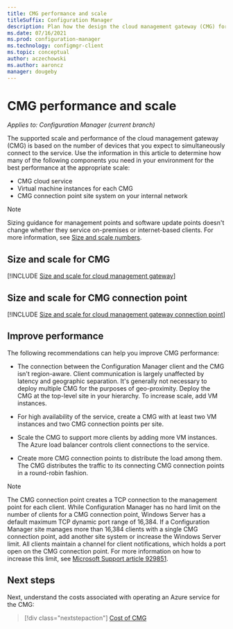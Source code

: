```yaml
---
title: CMG performance and scale
titleSuffix: Configuration Manager
description: Plan how the design the cloud management gateway (CMG) for the best performance at the appropriate scale.
ms.date: 07/16/2021
ms.prod: configuration-manager
ms.technology: configmgr-client
ms.topic: conceptual
author: aczechowski
ms.author: aaroncz
manager: dougeby
---
```


# CMG performance and scale

*Applies to: Configuration Manager (current branch)*

The supported scale and performance of the cloud management gateway (CMG) is based on the number of devices that you expect to simultaneously connect to the service. Use the information in this article to determine how many of the following components you need in your environment for the best performance at the appropriate scale:

- CMG cloud service
- Virtual machine instances for each CMG
- CMG connection point site system on your internal network

> [!NOTE]
> Sizing guidance for management points and software update points doesn't change whether they service on-premises or internet-based clients. For more information, see [Size and scale numbers](../../../plan-design/configs/size-and-scale-numbers.md).

## Size and scale for CMG

[!INCLUDE [Size and scale for cloud management gateway](../../../plan-design/configs/includes/scale-cmg.md)]

## Size and scale for CMG connection point

[!INCLUDE [Size and scale for cloud management gateway connection point](../../../plan-design/configs/includes/scale-cmgcp.md)]

## Improve performance

The following recommendations can help you improve CMG performance:

- The connection between the Configuration Manager client and the CMG isn't region-aware. Client communication is largely unaffected by latency and geographic separation. It's generally not necessary to deploy multiple CMG for the purposes of geo-proximity. Deploy the CMG at the top-level site in your hierarchy. To increase scale, add VM instances.

- For high availability of the service, create a CMG with at least two VM instances and two CMG connection points per site.

- Scale the CMG to support more clients by adding more VM instances. The Azure load balancer controls client connections to the service.

- Create more CMG connection points to distribute the load among them. The CMG distributes the traffic to its connecting CMG connection points in a round-robin fashion.

> [!NOTE]
> The CMG connection point creates a TCP connection to the management point for each client. While Configuration Manager has no hard limit on the number of clients for a CMG connection point, Windows Server has a default maximum TCP dynamic port range of 16,384. If a Configuration Manager site manages more than 16,384 clients with a single CMG connection point, add another site system or increase the Windows Server limit. All clients maintain a channel for client notifications, which holds a port open on the CMG connection point. For more information on how to increase this limit, see [Microsoft Support article 929851](https://support.microsoft.com/help/929851).

## Next steps

Next, understand the costs associated with operating an Azure service for the CMG:
  
> [!div class="nextstepaction"]
> [Cost of CMG](cost.md)
